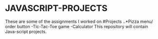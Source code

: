 # JAVASCRIPT-PROJECTS
These are some of the assignments I worked on
#Projects
..*Pizza menu/ order button
-Tic-Tac-Toe game
-Calculator
This repository will contain Java-script projects.
